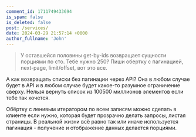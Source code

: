 ```yaml
---
comment_id: 1711749433694
is_spam: false
is_deleted: false
post: /services/
date: 2024-03-29 21:57:14 +0000
author_fullname: 'John'
---
```


> У оставшейся половины get-by-ids возвращает сущности порциями по сто. Тебе нужно 250? Пиши обертку с пагинацией, next-page, limit/offset, вот это все.

А как возвращать списки без пагинации через API? Она в любом случае будет в API и в любом случае будет какое-то разумное ограничение сверху. Нельзя вернуть список из 100500 миллионов элементов если тебе так хочется.

Обёртку с ленивым итератором по всем записям можно сделать в клиенте если нужно, которая будет прозрачно делать запросы, листая страницы. В реальной жизни всё равно так или иначе используется пагинация - получение и отображение данных делается порциями.


